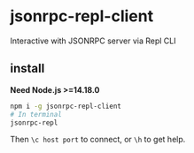 # jsonrpc-repl-client

Interactive with JSONRPC server via Repl CLI

## install

**Need Node.js >=14.18.0**

```sh
npm i -g jsonrpc-repl-client
# In terminal
jsonrpc-repl
```

Then `\c host port` to connect, or `\h` to get help.

